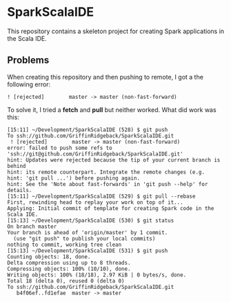 # SparkScalaIDE
This repository contains a skeleton project for creating Spark applications in the Scala IDE.

## Problems
When creating this repository and then pushing to remote, I got a the following error:

```
! [rejected]        master -> master (non-fast-forward)
```

To solve it, I tried a __fetch__ and __pull__ but neither worked.  What did work was this:
```
[15:11] ~/Development/SparkScalaIDE (528) $ git push
To ssh://github.com/GriffinRidgeback/SparkScalaIDE.git
 ! [rejected]        master -> master (non-fast-forward)
error: failed to push some refs to 'ssh://git@github.com/GriffinRidgeback/SparkScalaIDE.git'
hint: Updates were rejected because the tip of your current branch is behind
hint: its remote counterpart. Integrate the remote changes (e.g.
hint: 'git pull ...') before pushing again.
hint: See the 'Note about fast-forwards' in 'git push --help' for details.
[15:11] ~/Development/SparkScalaIDE (529) $ git pull --rebase
First, rewinding head to replay your work on top of it...
Applying: Initial commit of template for creating Spark code in the Scala IDE.
[15:13] ~/Development/SparkScalaIDE (530) $ git status
On branch master
Your branch is ahead of 'origin/master' by 1 commit.
  (use "git push" to publish your local commits)
nothing to commit, working tree clean
[15:13] ~/Development/SparkScalaIDE (531) $ git push
Counting objects: 18, done.
Delta compression using up to 8 threads.
Compressing objects: 100% (10/10), done.
Writing objects: 100% (18/18), 2.97 KiB | 0 bytes/s, done.
Total 18 (delta 0), reused 0 (delta 0)
To ssh://github.com/GriffinRidgeback/SparkScalaIDE.git
   b4f06ef..fd1efae  master -> master
```
